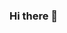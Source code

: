 ### Hi there 👋

<!--
**mahdiGig/mahdiGig** is a ✨ _special_ ✨ repository because its `README.md` (this file) appears on your GitHub profile.

its me mahdi loving to code but loves to recite aauran and sing nashedd islamic songs follow me if you like my coding or give star to my repo tnx for visiting my github profile
